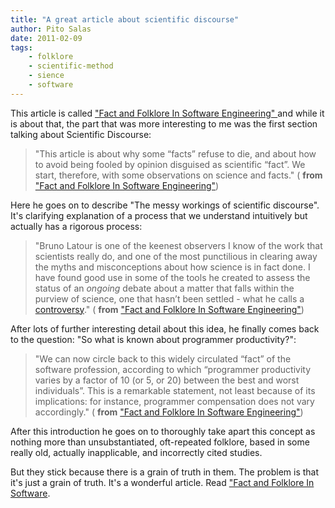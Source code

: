 ```yaml
---
title: "A great article about scientific discourse"
author: Pito Salas
date: 2011-02-09
tags:
    - folklore
    - scientific-method
    - sience
    - software
---
```




This article is called ["Fact and Folklore In Software Engineering"
](<http://morendil.github.com/folklore.html>) and while it is about that, the
part that was more interesting to me was the first section talking about
Scientific Discourse:

> "This article is about why some “facts” refuse to die, and about how to
> avoid being fooled by opinion disguised as scientific “fact”. We start,
> therefore, with some observations on science and facts." ( **from** ["Fact
> and Folklore In Software
> Engineering"](<http://morendil.github.com/folklore.html>))

Here he goes on to describe "The messy workings of scientific discourse". It's
clarifying explanation of a process that we understand intuitively but
actually has a rigorous process:

> "Bruno Latour is one of the keenest observers I know of the work that
> scientists really do, and one of the most punctilious in clearing away the
> myths and misconceptions about how science is in fact done. I have found
> good use in some of the tools he created to assess the status of an
> _ongoing_ debate about a matter that falls within the purview of science,
> one that hasn’t been settled - what he calls a
> [controversy](<http://www.demoscience.org/>)." ( **from** ["Fact and
> Folklore In Software
> Engineering"](<http://morendil.github.com/folklore.html>))

After lots of further interesting detail about this idea, he finally comes
back to the question: "So what is known about programmer productivity?":

> "We can now circle back to this widely circulated “fact” of the software
> profession, according to which “programmer productivity varies by a factor
> of 10 (or 5, or 20) between the best and worst individuals”. This is a
> remarkable statement, not least because of its implications: for instance,
> programmer compensation does not vary accordingly." ( **from** ["Fact and
> Folklore In Software
> Engineering"](<http://morendil.github.com/folklore.html>))

After this introduction he goes on to thoroughly take apart this concept as
nothing more than unsubstantiated, oft-repeated folklore, based in some really
old, actually inapplicable, and incorrectly cited studies.

But they stick because there is a grain of truth in them. The problem is that
it's just a grain of truth. It's a wonderful article. Read ["Fact and Folklore
In Software](<http://morendil.github.com/folklore.html>).


